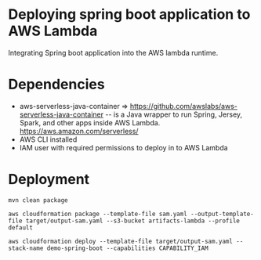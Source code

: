 Deploying spring boot application to AWS Lambda
=
Integrating Spring boot application into the AWS lambda runtime.

Dependencies
===
- aws-serverless-java-container => https://github.com/awslabs/aws-serverless-java-container
-- is a Java wrapper to run Spring, Jersey, Spark, and other apps inside AWS Lambda. https://aws.amazon.com/serverless/
- AWS CLI installed
- IAM user with required permissions to deploy in to AWS Lambda

Deployment
===
```
mvn clean package

aws cloudformation package --template-file sam.yaml --output-template-file target/output-sam.yaml --s3-bucket artifacts-lambda --profile default

aws cloudformation deploy --template-file target/output-sam.yaml --stack-name demo-spring-boot --capabilities CAPABILITY_IAM
```

